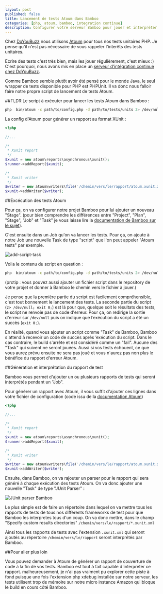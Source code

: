 ```yaml
---
layout: post
published: false
title: Lancement de tests Atoum dans Bamboo
categories: [php, atoum, bamboo, integration continue]
description: Configurer votre serveur Bamboo pour jouer et interpréter vos tests Atoum
---
```


Chez [DoYouBuzz](http://www.doyoubuzz.com) nous utilisons [Atoum](http://docs.atoum.org/fr/) pour tous nos tests unitaires PHP. Je pense qu'il n'est pas nécessaire de vous rappeler l'interêts des tests unitaires. 

Ecrire des tests c'est très bien, mais les jouer régulièrement, c'est mieux :) C'est pourquoi, nous avons mis en place un [serveur d'intégration continue chez DoYouBuzz](/p/integration-continue-avec-bamboo).

Comme Bamboo semble plutôt avoir été pensé pour le monde Java, le seul wrapper de tests disponible pour PHP est PHPUnit. Il va donc nous falloir faire notre propre script de lancement de tests Atoum.

##TLDR
Le script à exécuter pour lancer les tests Atoum dans Bamboo : 

```bash
php  bin/atoum -c path/to/config.php -d path/to/tests/units 2> /dev/null; exit 0;
```

La config d'Atoum pour générer un rapport au format XUnit :

```php
<?php
 
//...
 
/*
 * Xunit report
 */
$xunit = new atoum\reports\asynchronous\xunit();
$runner->addReport($xunit);
 
/*
 * Xunit writer
 */
$writer = new atoum\writers\file('/chemin/vers/le/rapport/atoum.xunit.xml');
$xunit->addWriter($writer);
```


##Excécution des tests Atoum

Pour ça, on va configurer notre projet Bamboo pour lui ajouter un nouveau "Stage". (pour bien comprendre les différences entre "Project", "Plan", "Stage", "Job" et "Task" je vous laisse lire la [documentation de Bamboo sur le sujet](https://confluence.atlassian.com/display/BAMBOO/Configuring+plans)).

C'est ensuite dans un Job qu'on va lancer les tests. Pour ça, on ajoute à notre Job une nouvelle Task de type "script" que l'on peut appeler "Atoum tests" par exemple.

![add-script-task](http://i.imgur.com/ZTJmWyA.png)

Voila le contenu du script en question : 

```bash
php  bin/atoum -c path/to/config.php -d path/to/tests/units 2> /dev/null; exit 0;
```

(protip : vous pouvez aussi ajouter un fichier script dans le repository de votre projet et donner à Bamboo le chemin vers le fichier à jouer.)

Je pense que la première partie du script est facilement compréhensible, c'est tout bonnement le lancement des tests. La seconde partie du script (`2> /dev/null; exit 0;`) est là pour que, quelque soit le résultats des tests, le script ne renvoie pas de code d'erreur. Pour ça, on redirige la sortie d'erreur sur `/dev/null` puis on indique que l’exécution du script a été un succès (`exit 0;`).

En réalité, quand vous ajouter un script comme "Task" de Bamboo, Bamboo s'attend à recevoir un code de succès après ’exécution du script. Dans le cas contraire, le build s'arrête et est considéré comme un "fail". Aucune des "Task" qui suivent ne seront jouées. Aussi si vos tests échouent, ce que vous aurez prévu ensuite ne sera pas joué et vous n'aurez pas non plus le bénéfice du rapport d'erreur Atoum.

##Génération et interprétation du rapport de test

Bamboo vous permet d'ajouter un ou plusieurs rapports de tests qui seront interprétés pendant un "Job".

Pour générer un rapport avec Atoum, il vous suffit d'ajouter ces lignes dans votre fichier de configuration (code issu de la [documentation Atoum](http://docs.atoum.org/fr/chapitre4.html#Etape-1-Ajout-d-un-rapport-xUnit-a-la-configuration-atoum))

```php
<?php
 
//...
 
/*
 * Xunit report
 */
$xunit = new atoum\reports\asynchronous\xunit();
$runner->addReport($xunit);
 
/*
 * Xunit writer
 */
$writer = new atoum\writers\file('/chemin/vers/le/rapport/atoum.xunit.xml');
$xunit->addWriter($writer);
```

Ensuite, dans Bamboo, on va rajouter un parser pour le rapport qui sera généré à chaque exécution des tests Atoum. On va donc ajouter une nouvelle "Task" de type "JUnit Parser" : 

![JUnit parser Bamboo](http://i.imgur.com/IdR8Ieq.png)

Le plus simple est de faire un répertoire dans lequel on va mettre tous les rapports de tests de tous nos différents frameworks de test pour que Bamboo les interpretes tous d'un coup. On va donc mettre, dans le champ "Specify custom results directories" `/chemin/vers/le/rapport/*.xunit.xml`

Ainsi tous les rapports de tests avec l'extension `.xunit.xml` qui seront ajoutés au répertoire `/chemin/vers/le/rapport` seront interprétés par Bamboo.

##Pour aller plus loin

Vous pouvez demander à Atoum de générer un rapport de couverture de code à la fin de vos tests. Bamboo est tout à fait capable d'interpreter ce rapport. malheureusement, je n'ai pas vraiment pu explorer cette piste à fond puisque une fois l'extension php xdebug installée sur notre serveur, les tests utilisent trop de mémoire sur notre micro instance Amazon qui bloque le build en cours côté Bamboo.
